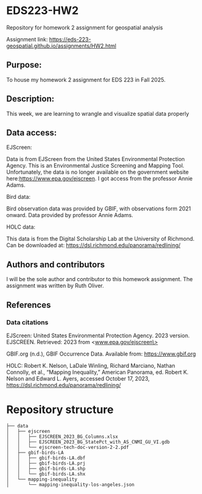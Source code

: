 # EDS223-HW2

Repository for homework 2 assignment for geospatial analysis

Assignment link: <https://eds-223-geospatial.github.io/assignments/HW2.html>

## Purpose:

To house my homework 2 assignment for EDS 223 in Fall 2025.

## Description:

This week, we are learning to wrangle and visualize spatial data properly

## Data access:

EJScreen:

Data is from EJScreen from the United States Environmental Protection Agency. This is an Environmental Justice Screening and Mapping Tool. Unfortunately, the data is no longer available on the government website here:<https://www.epa.gov/ejscreen>. I got access from the professor Annie Adams.

Bird data:

Bird observation data was provided by GBIF, with observations form 2021 onward. Data provided by professor Annie Adams.

HOLC data:

This data is from the Digital Scholarship Lab at the University of Richmond. Can be downloaded at: <https://dsl.richmond.edu/panorama/redlining/>

## Authors and contributors

I will be the sole author and contributor to this homework assignment. The assignment was written by Ruth Oliver.

## References

### Data citations

EJScreen: United States Environmental Protection Agency. 2023 version. EJSCREEN. Retrieved: 2023 from \<www.epa.gov/ejscreen\>

GBIF.org (n.d.), GBIF Occurrence Data. Available from: <https://www.gbif.org>

HOLC: Robert K. Nelson, LaDale Winling, Richard Marciano, Nathan Connolly, et al., “Mapping Inequality,” American Panorama, ed. Robert K. Nelson and Edward L. Ayers, accessed October 17, 2023, <https://dsl.richmond.edu/panorama/redlining/>

# Repository structure

```
├── data
│   ├── ejscreen
│   │   ├── EJSCREEN_2023_BG_Columns.xlsx
│   │   ├── EJSCREEN_2023_BG_StatePct_with_AS_CNMI_GU_VI.gdb
│   │   └── ejscreen-tech-doc-version-2-2.pdf
│   ├── gbif-birds-LA
│   │   ├── gbif-birds-LA.dbf
│   │   ├── gbif-birds-LA.prj
│   │   ├── gbif-birds-LA.shp
│   │   └── gbif-birds-LA.shx
│   └── mapping-inequality
│       └── mapping-inequality-los-angeles.json
```